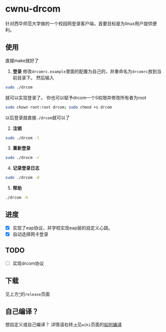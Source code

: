 # cwnu-drcom
针对西华师范大学做的一个校园网登录客户端，首要目标是为linux用户提供便利。

## 使用
直接make就好了

1. **登录**
 修改`drcomrc.example`里面的配置为自己的，并重命名为`drcomrc`放到当前目录下。
 然后输入
 ```bash
 sudo ./drcom
 ```
 就可以实现登录了。
 你也可以赋予drcom一个S权限并修改所有者为root
 ```bash
 sudo chown root:root drcom; sudo chmod +s drcom
 ```
 以后登录就直接`./drcom`就可以了

2. **注销**
 ```bash
 sudo ./drcom -l
 ```

3. **重新登录**
 ```bash
 sudo ./drocm -r
 ```
4. **记录登录日志**
 ```bash
 sudo ./drcom -d
 ```

5. **帮助**
 ```bash
 ./drcom -h
 ```

## 进度
- [x] 实现了eap协议，并学校实现eap层的自定义心跳。
- [x] 自动选择网卡登录

## TODO
- [ ] 实现drcom协议

## 下载
见上方[^](https://github.com/leetking/cwnu-drcom/releases)的`release`页面

## 自己编译？
想自定义或自己编译？
详情请右转[->](https://github.com/leetking/cwnu-drcom/wiki)见`wiki`页面的[如何编译](https://github.com/leetking/cwnu-drcom/wiki/HOW-TO-BUILD)
